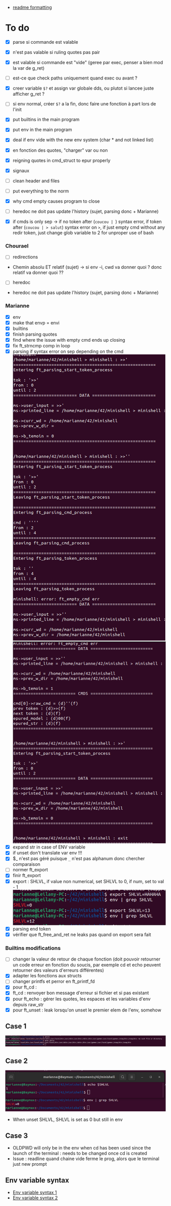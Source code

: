 * [readme formatting](https://docs.github.com/en/get-started/writing-on-github/getting-started-with-writing-and-formatting-on-github/basic-writing-and-formatting-syntax)

# To do

* [x] parse si commande est valable
* [x] n'est pas valable si ruling quotes pas pair
* [x] est valable si commande est "vide" (geree par exec, penser a bien mod la var de g_ret)
* [ ] est-ce que check paths uniquement quand exec ou avant ?


* [x] creer variable ```$?``` et assign var globale dds, ou plutot si lancee juste afficher g_ret ?
* [ ] si env normal, créer `$?` a la fin, donc faire une fonction à part lors de l'init
* [x] put builtins in the main program
* [x] put env in the main program
* [x] deal if env vide with the new env system (char * and not linked list)
* [x] en fonction des quotes, "charger" var ou non
* [x] reigning quotes in cmd_struct to epur properly
* [x] signaux
* [ ] clean header and files
* [ ] put everything to the norm
* [x] why cmd empty causes program to close
* [ ] heredoc ne doit pas update l'history (sujet, parsing donc + Marianne)
* [x] if cmds is only sep -> if no token after (```coucou | ```) syntax error, if token after (```coucou | > salut```) syntax error on ```>```, if just empty cmd without any redir token, just change glob variable to 2 for unproper use of bash

### Chourael
* [ ] redirections
* Chemin absolu ET relatif (sujet) -> si env -i, cwd va donner quoi ? donc relatif va donner quoi ??
* [ ] heredoc
* heredoc ne doit pas update l'history (sujet, parsing donc + Marianne)

### Marianne
* [x] env
* [x] make that envp = envi
* [x] builtins
* [x] finish parsing quotes
* [x] find where the issue with empty cmd ends up closing
* [x] fix ft_strncmp comp in loop
* [x] parsing if syntax error on sep depending on the cmd
![dealt with](img_readme/1.png)
![dealt with](img_readme/2.png)
* [x] expand str in case of ENV variable
* [x] if unset don't translate var env !!!
* [x] $_ n'est pas géré puisque ```_``` n'est pas alphanum donc chercher comparaison
* [ ] normer ft_export
* [x] finir ft_export
* [x] export : SHLVL, if value non numerical, set SHLVL to 0, if num, set to val - 1
![export](img_readme/shlvl.png)
* [x] parsing end token
* [x] vérifier que ft_free_and_ret ne leaks pas quand on export sera fait

### Builtins modifications
* [ ] changer la valeur de retour de chaque fonction (doit pouvoir retourner un code erreur en fonction du soucis, par exemple cd et echo peuvent retourner des valeurs d'erreurs différentes)
* [x] adapter les fonctions aux structs
* [ ] changer printfs et perror en ft_printf_fd
* [x] pour ft_cd :
* [x] ft_cd : renvoyer bon message d'erreur si fichier et si pas existant
* [x] pour ft_echo : gérer les quotes, les espaces et les variables d'env depuis raw_str
* [x] pour ft_unset : leak lorsqu'on unset le premier elem de l'env, somehow

## Case 1

![note](img_readme/env_variable.png)

## Case 2

![note](img_readme/SHLVL.png)
* When unset SHLVL, SHLVL is set as 0 but still in env

## Case 3
* OLDPWD will only be in the env when cd has been used since the launch of the terminal : needs to be changed once cd is created
* Issue : readline quand chaine vide ferme le prog, alors que le terminal just new prompt

## Env variable syntax
* [Env variable syntax 1](https://stackoverflow.com/questions/2821043/allowed-characters-in-linux-environment-variable-names)
* [Env variable syntax 2](https://pubs.opengroup.org/onlinepubs/000095399/basedefs/xbd_chap08.html)